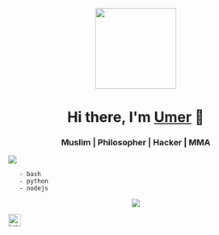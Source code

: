 <p align="center"> <img src="https://octodex.github.com/images/Robotocat.png" height="160px" width="160px"></p>

<h1 align="center">Hi there, I'm <a href="https://www.facebook.com/hash.intelligence/"  target="_blank">Umer</a> 👋</h1>
    
<h3 align="center">Muslim | Philosopher | Hacker | MMA</h3>
<p align="left"> <img src="https://komarev.com/ghpvc/?username=syedumerqadri&style=flat&color=blueviolet" /> </p>

```like to code in:
   - bash
   - python
   - nodejs
```

<p align="center"> <img src="https://github-readme-stats.vercel.app/api?username=syedumerqadri&count_private=true&show_icons=true&theme=radical" /> </p>


<p align="center"> 

<a href="https://www.linkedin.com/in/syed-umer-2a2ab1181/" target="blank"><img align="center" src=https://cdn.jsdelivr.net/npm/simple-icons@3.0.1/icons/linkedin.svg alt="https://www.linkedin.com/in/syed-umer-2a2ab1181/" height="25" width="25" /></a>    
</p>
